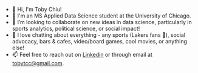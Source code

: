 - 👋 Hi, I'm Toby Chiu!
- 🌱 I'm an MS Applied Data Science student at the University of Chicago.
- 👯 I’m looking to collaborate on new ideas in data science, particularly in sports analytics, political science, or social impact!
- 💬 I love chatting about everything - any sports (Lakers fans 👀), social advocacy, bars & cafes, video/board games, cool movies, or anything else! 
- 📫 Feel free to reach out on [Linkedin](https://www.linkedin.com/in/toby-chiu-255586195/) or through email at tobytcc@gmail.com.

<!--
**tobytcc/tobytcc** is a ✨ _special_ ✨ repository because its `README.md` (this file) appears on your GitHub profile.

Here are some ideas to get you started:

- 🔭 I’m currently working on ...
- 🌱 I’m currently learning ...
- 👯 I’m looking to collaborate on ...
- 🤔 I’m looking for help with ...
- 💬 Ask me about ...
- 📫 How to reach me: ...
- 😄 Pronouns: ...
- ⚡ Fun fact: ...
-->
